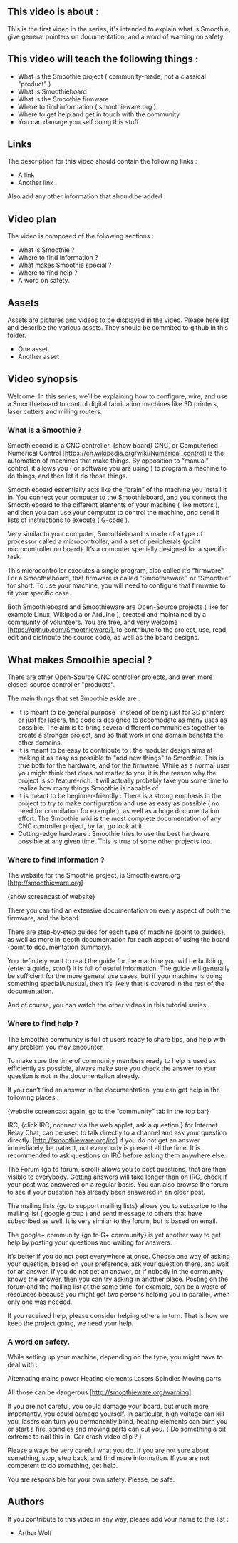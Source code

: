 ## This video is about : 

This is the first video in the series, it's intended to explain what is Smoothie, give general pointers on documentation, and a word of warning on safety.

## This video will teach the following things : 

* What is the Smoothie project ( community-made, not a classical "product" )
* What is Smoothieboard
* What is the Smoothie firmware
* Where to find information ( smoothieware.org )
* Where to get help and get in touch with the community
* You can damage yourself doing this stuff

## Links 

The description for this video should contain the following links : 

* A link
* Another link

Also add any other information that should be added

## Video plan

The video is composed of the following sections : 

* What is Smoothie ?
* Where to find information ?
* What makes Smoothie special ?
* Where to find help ?
* A word on safety.

## Assets

Assets are pictures and videos to be displayed in the video.
Please here list and describe the various assets. They should be commited to github in this folder.

* One asset
* Another asset

## Video synopsis

Welcome. 
In this series, we’ll be explaining how to configure, wire, and use a Smoothieboard to control digital fabrication machines like 3D printers, laser cutters and milling routers.

### What is a Smoothie ?

Smoothieboard is a CNC controller. {show board}
CNC, or Computeried Numerical Control [https://en.wikipedia.org/wiki/Numerical_control] is the automation of machines that make things.
By opposition to “manual” control, it allows you ( or software you are using ) to program a machine to do things, and then let it do those things.

Smoothieboard essentially acts like the “brain” of the machine you install it in. 
You connect your computer to the Smoothieboard, and you connect the Smoothieboard to the different elements of your machine ( like motors ), and then you can use your computer to control the machine, and send it lists of instructions to execute ( G-code ).

Very similar to your computer, Smoothieboard is made of a type of processor called a microcontroller, and a set of peripherals {point microcontroller on board}. It’s a computer specially designed for a specific task.

This microcontroller executes a single program, also called it’s “firmware”. For a Smoothieboard, that firmware is called “Smoothieware”, or “Smoothie” for short.
To use your machine, you will need to configure that firmware to fit your specific case.

Both Smoothieboard and Smoothieware are Open-Source projects ( like for example Linux, Wikipedia or Arduino ), created and maintained by a community of volunteers. 
You are free, and very welcome [https://github.com/Smoothieware/], to contribute to the project, use, read, edit and distribute the source code, as well as the board designs.

## What makes Smoothie special ?

There are other Open-Source CNC controller projects, and even more closed-source controller "products".

The main things that set Smoothie aside are : 

* It is meant to be general purpose : instead of being just for 3D printers or just for lasers, the code is designed to accomodate as many uses as possible. The aim is to bring several different communities together to create a stronger project, and so that work in one domain benefits the other domains.
* It is meant to be easy to contribute to : the modular design aims at making it as easy as possible to "add new things" to Smoothie. This is true both for the hardware, and for the firmware. While as a normal user you might think that does not matter to you, it is the reason why the project is so feature-rich. It will actually probably take you some time to realize how many things Smoothie is capable of.
* It is meant to be beginner-friendly : There is a strong emphasis in the project to try to make configuration and use as easy as possible ( no need for compilation for example ), as well as a huge documentation effort. The Smoothie wiki is the most complete documentation of any CNC controller project, by far, go look at it.
* Cutting-edge hardware : Smoothie tries to use the best hardware possible at any given time. This is true of some other projects too.

### Where to find information ?

The website for the Smoothie project, is Smoothieware.org [http://smoothieware.org]

{show screencast of website}

There you can find an extensive documentation on every aspect of both the firmware, and the board.

There are step-by-step guides for each type of machine {point to guides}, as well as more in-depth documentation for each aspect of using the board {point to documentation summary}.

You definitely want to read the guide for the machine you will be building, {enter a guide, scroll} it is full of useful information.
The guide will generally be sufficient for the more general use cases, but if your machine is doing something special/unusual, then it’s likely that is covered in the rest of the documentation.

And of course, you can watch the other videos in this tutorial series.

### Where to find help ?

The Smoothie community is full of users ready to share tips, and help with any problem you may encounter.

To make sure the time of community members ready to help is used as efficiently as possible, always make sure you check the answer to your question is not in the documentation already.

If you can’t find an answer in the documentation, you can get help in the following places : 

{website screencast again, go to the “community” tab in the top bar}

IRC, {click IRC, connect via the web applet, ask a question } for Internet Relay Chat, can be used to talk directly to a channel and ask your question directly.  [http://smoothieware.org/irc]
If you do not get an answer immediately, be patient, not everybody is present all the time.
It is recommended to ask questions on IRC before asking them anywhere else.

The Forum {go to forum, scroll} allows you to post questions, that are then visible to everybody. Getting answers will take longer than on IRC, check if your post was answered on a regular basis.
You can also browse the forum to see if your question has already been answered in an older post.

The mailing lists {go to support mailing lists} allows you to subscribe to the mailing list ( google group ) and send message to others that have subscribed as well. It is very similar to the forum, but is based on email.

The google+ community {go to G+ community} is yet another way to get help by posting your questions and waiting for answers.

It’s better if you do not post everywhere at once. Choose one way of asking your question, based on your preference, ask your question there, and wait for an answer. If you do not get an answer, or if nobody in the community knows the answer, then you can try asking in another place.
Posting on the forum and the mailing list at the same time, for example, can be a waste of resources because you might get two persons helping you in parallel, when only one was needed.

If you received help, please consider helping others in turn. That is how we keep the project going, we need your help. 

### A word on safety.

While setting up your machine, depending on the type, you might have to deal with : 

Alternating mains power
Heating elements
Lasers
Spindles
Moving parts

All those can be dangerous [http://smoothieware.org/warning]. 

If you are not careful, you could damage your board, but much more importantly, you could damage yourself.
In particular, high voltage can kill you, lasers can turn you permanently blind, heating elements can burn you or start a fire, spindles and moving parts can cut you.
{ Do something a bit extreme to nail this in. Car crash video clip ? }

Please always be very careful what you do. 
If you are not sure about something, stop, step back, and find more information.
If you are not competent to do something, get help.

You are responsible for your own safety. Please, be safe. 

## Authors

If you contribute to this video in any way, please add your name to this list : 

* Arthur Wolf

